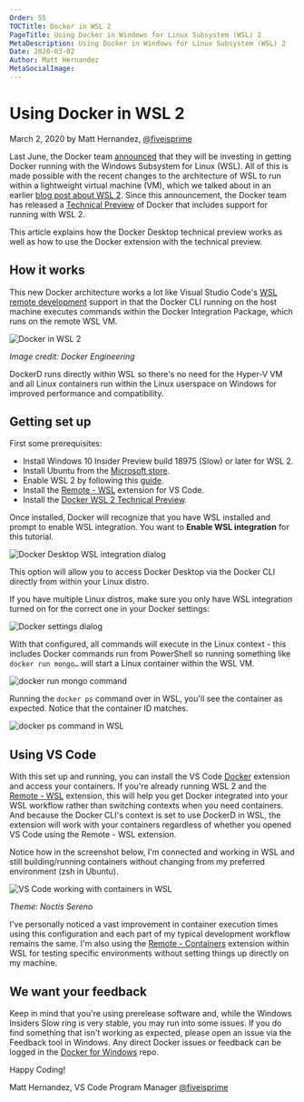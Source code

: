 ```yaml
---
Order: 55
TOCTitle: Docker in WSL 2
PageTitle: Using Docker in Windows for Linux Subsystem (WSL) 2
MetaDescription: Using Docker in Windows for Linux Subsystem (WSL) 2
Date: 2020-03-02
Author: Matt Hernandez
MetaSocialImage:
---
```


# Using Docker in WSL 2

March 2, 2020 by Matt Hernandez, [@fiveisprime](https://twitter.com/fiveisprime)

Last June, the Docker team [announced](https://engineering.docker.com/2019/06/docker-hearts-wsl-2/) that they will be investing in getting Docker running with the Windows Subsystem for Linux (WSL). All of this is made possible with the recent changes to the architecture of WSL to run within a lightweight virtual machine (VM), which we talked about in an earlier [blog post about WSL 2](https://code.visualstudio.com/blogs/2019/09/03/wsl2). Since this announcement, the Docker team has released a [Technical Preview](https://docs.docker.com/docker-for-windows/wsl-tech-preview/) of Docker that includes support for running with WSL 2.

This article explains how the Docker Desktop technical preview works as well as how to use the Docker extension with the technical preview.

## How it works

This new Docker architecture works a lot like Visual Studio Code's [WSL remote development](/docs/remote/wsl.md) support in that the Docker CLI running on the host machine executes commands within the Docker Integration Package, which runs on the remote WSL VM.

![Docker in WSL 2](docker-in-wsl2.png)

*Image credit: Docker Engineering*

DockerD runs directly within WSL so there's no need for the Hyper-V VM and all Linux containers run within the Linux userspace on Windows for improved performance and compatibility.

## Getting set up

First some prerequisites:

* Install Windows 10 Insider Preview build 18975 (Slow) or later for WSL 2.
* Install Ubuntu from the [Microsoft store](https://www.microsoft.com/p/ubuntu/9nblggh4msv6).
* Enable WSL 2 by following this [guide](https://docs.microsoft.com/windows/wsl/wsl2-install).
* Install the [Remote - WSL](https://marketplace.visualstudio.com/items?itemName=ms-vscode-remote.remote-wsl) extension for VS Code.
* Install the [Docker WSL 2 Technical Preview](https://docs.docker.com/docker-for-windows/wsl-tech-preview/#download).

Once installed, Docker will recognize that you have WSL installed and prompt to enable WSL integration. You want to **Enable WSL integration** for this tutorial.

![Docker Desktop WSL integration dialog](docker-desktop-wsl-integration.png)

This option will allow you to access Docker Desktop via the Docker CLI directly from within your Linux distro.

If you have multiple Linux distros, make sure you only have WSL integration turned on for the correct one in your Docker settings:

![Docker settings dialog](docker-resources-wsl-integration.png)

With that configured, all commands will execute in the Linux context - this includes Docker commands run from PowerShell so running something like `docker run mongo…` will start a Linux container within the WSL VM.

![docker run mongo command](docker-run-mongo.png)

Running the `docker ps` command over in WSL, you'll see the container as expected. Notice that the container ID matches.

![docker ps command in WSL](docker-ps-in-wsl.png)

## Using VS Code

With this set up and running, you can install the VS Code [Docker](https://marketplace.visualstudio.com/items?itemName=ms-azuretools.vscode-docker) extension and access your containers. If you're already running WSL 2 and the [Remote - WSL](https://marketplace.visualstudio.com/items?itemName=ms-vscode-remote.remote-wsl) extension, this will help you get Docker integrated into your WSL workflow rather than switching contexts when you need containers. And because the Docker CLI's context is set to use DockerD in WSL, the extension will work with your containers regardless of whether you opened VS Code using the Remote - WSL extension.

Notice how in the screenshot below, I'm connected and working in WSL and still building/running containers without changing from my preferred environment (zsh in Ubuntu).

![VS Code working with containers in WSL](vscode-containers-in-wsl.png)

*Theme: Noctis Sereno*

I've personally noticed a vast improvement in container execution times using this configuration and each part of my typical development workflow remains the same. I'm also using the [Remote - Containers](https://marketplace.visualstudio.com/items?itemName=ms-vscode-remote.remote-containers) extension within WSL for testing specific environments without setting things up directly on my machine.

## We want your feedback

Keep in mind that you're using prerelease software and, while the Windows Insiders Slow ring is very stable, you may run into some issues. If you do find something that isn't working as expected, please open an issue via the Feedback tool in Windows. Any direct Docker issues or feedback can be logged in the [Docker for Windows](https://github.com/docker/for-win/issues) repo.

Happy Coding!

Matt Hernandez, VS Code Program Manager [@fiveisprime](https://twitter.com/fiveisprime)